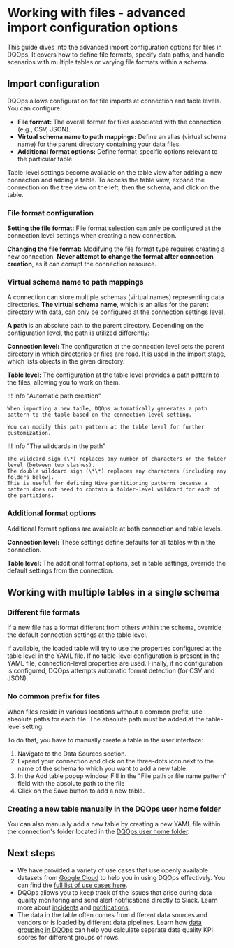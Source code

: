 # Working with files - advanced import configuration options

This guide dives into the advanced import configuration options for files in DQOps. 
It covers how to define file formats, specify data paths, and handle scenarios with multiple tables or varying file formats within a schema.

## Import configuration

DQOps allows configuration for file imports at connection and table levels. You can configure:

- **File format:** The overall format for files associated with the connection (e.g., CSV, JSON).
- **Virtual schema name to path mappings:** Define an alias (virtual schema name) for the parent directory containing your data files.
- **Additional format options:** Define format-specific options relevant to the particular table.

Table-level settings become available on the table view after adding a new connection and adding a table. 
To access the table view, expand the connection on the tree view on the left, then the schema, and click on the table.

### File format configuration

**Setting the file format:** File format selection can only be configured at the connection level settings when creating a new connection.

**Changing the file format:** Modifying the file format type requires creating a new connection. **Never attempt to change the format after connection creation**, as it can corrupt the connection resource.

### Virtual schema name to path mappings

A connection can store multiple schemas (virtual names) representing data directories.
**The virtual schema name**, which is an alias for the parent directory with data, can only be configured at the connection settings level.

**A path** is an absolute path to the parent directory. Depending on the configuration level, the path is utilized differently:

**Connection level:** The configuration at the connection level sets the parent directory in which directories or files are read. It is used in the import stage, which lists objects in the given directory.

**Table level:** The configuration at the table level provides a path pattern to the files, allowing you to work on them.

!!! info "Automatic path creation"

    When importing a new table, DQOps automatically generates a path pattern to the table based on the connection-level setting.
    
    You can modify this path pattern at the table level for further customization.


!!! info "The wildcards in the path"

    The wildcard sign (\*) replaces any number of characters on the folder level (between two slashes). 
    The double wildcard sign (\*\*) replaces any characters (including any folders below). 
    This is useful for defining Hive partitioning patterns because a pattern does not need to contain a folder-level wildcard for each of the partitions.


### Additional format options

Additional format options are available at both connection and table levels.

**Connection level:** These settings define defaults for all tables within the connection.

**Table level:** The additional format options, set in table settings, override the default settings from the connection.

## Working with multiple tables in a single schema

### Different file formats

If a new file has a format different from others within the schema, override the default connection settings at the table level.

If available, the loaded table will try to use the properties configured at the table level in the YAML file. 
If no table-level configuration is present in the YAML file, connection-level properties are used. 
Finally, if no configuration is configured, DQOps attempts automatic format detection (for CSV and JSON).

### No common prefix for files

When files reside in various locations without a common prefix, use absolute paths for each file. The absolute path must be added at the table-level setting.

To do that, you have to manually create a table in the user interface:

1. Navigate to the  Data Sources section.
2. Expand your connection and click on the three-dots icon next to the name of the schema to which you want to add a new table.
3. In the Add table popup window, Fill in the "File path or file name pattern" field with the absolute path to the file
4. Click on the Save button to add a new table.

### Creating a new table manually in the DQOps user home folder

You can also manually add a new table by creating a new YAML file within the connection's folder located in the [DQOps user home folder](../dqo-concepts/dqops-user-home-folder.md).

## Next steps

- We have provided a variety of use cases that use openly available datasets from [Google Cloud](https://cloud.google.com/datasets) to help you in using DQOps effectively. You can find the [full list of use cases here](../examples/index.md).
- DQOps allows you to keep track of the issues that arise during data quality monitoring and send alert notifications directly to Slack. Learn more about [incidents](../working-with-dqo/managing-data-quality-incidents-with-dqops.md) and [notifications](../integrations/webhooks/index.md).
- The data in the table often comes from different data sources and vendors or is loaded by different data pipelines. Learn how [data grouping in DQOps](../working-with-dqo/set-up-data-grouping-for-data-quality-checks.md) can help you calculate separate data quality KPI scores for different groups of rows.
